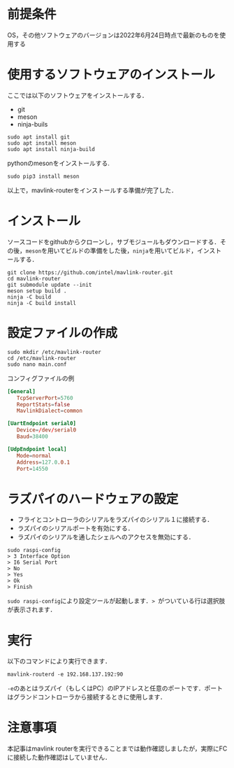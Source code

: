 # 前提条件
OS，その他ソフトウェアのバージョンは2022年6月24日時点で最新のものを使用する

# 使用するソフトウェアのインストール
ここでは以下のソフトウェアをインストールする．
- git
- meson
- ninja-buils
```
sudo apt install git
sudo apt install meson
sudo apt install ninja-build
```
pythonのmesonをインストールする.
```
sudo pip3 install meson
```
以上で，mavlink-routerをインストールする準備が完了した．

# インストール
ソースコードをgithubからクローンし，サブモジュールもダウンロードする．その後，`meson`を用いてビルドの準備をした後，`ninja`を用いてビルド，インストールする．
```
git clone https://github.com/intel/mavlink-router.git
cd mavlink-router
git submodule update --init
meson setup build .
ninja -C build
ninja -C build install
```
# 設定ファイルの作成
```
sudo mkdir /etc/mavlink-router
cd /etc/mavlink-router
sudo nano main.conf
```
コンフィグファイルの例
```conf:main.conf
[General]
   TcpServerPort=5760
   ReportStats=false
   MavlinkDialect=common

[UartEndpoint serial0]
   Device=/dev/serial0
   Baud=38400

[UdpEndpoint local]
   Mode=normal
   Address=127.0.0.1
   Port=14550
```

# ラズパイのハードウェアの設定
- フライとコントローラのシリアルをラズパイのシリアル１に接続する．
- ラズパイのシリアルポートを有効にする．
- ラズパイのシリアルを通したシェルへのアクセスを無効にする．

```
sudo raspi-config
> 3 Interface Option
> I6 Serial Port
> No
> Yes
> Ok
> Finish
```
`sudo raspi-config`により設定ツールが起動します．`> `がついている行は選択肢が表示されます．

# 実行
以下のコマンドにより実行できます．
```
mavlink-routerd -e 192.168.137.192:90
```
`-e`のあとはラズパイ（もしくはPC）のIPアドレスと任意のポートです．ポートはグランドコントローラから接続するときに使用します．

# 注意事項
本記事はmavlink routerを実行できることまでは動作確認しましたが，実際にFCに接続した動作確認はしていません．
